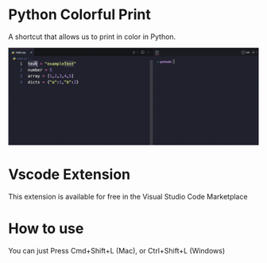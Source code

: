 # Python Colorful Print

A shortcut that allows us to print in color in Python.

<img src="img/result.gif"/>

# Vscode Extension

This extension is available for free in the Visual Studio Code Marketplace


# How to use
You can just Press Cmd+Shift+L (Mac), or Ctrl+Shift+L (Windows)